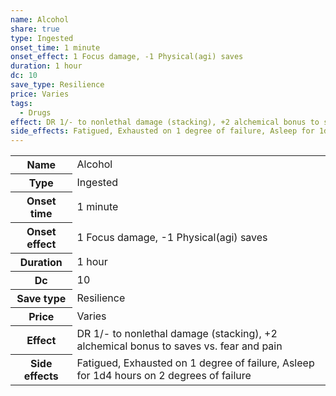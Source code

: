 ```yaml
---
name: Alcohol
share: true
type: Ingested
onset_time: 1 minute
onset_effect: 1 Focus damage, -1 Physical(agi) saves
duration: 1 hour
dc: 10
save_type: Resilience
price: Varies
tags:
  - Drugs
effect: DR 1/- to nonlethal damage (stacking), +2 alchemical bonus to saves vs. fear and pain
side_effects: Fatigued, Exhausted on 1 degree of failure, Asleep for 1d4 hours on 2 degrees of failure
---
```

<p><span dir="ltr" style="overflow-x: auto;"><table><tbody><tr><th dir="ltr">Name</th><td dir="ltr">Alcohol</td></tr><tr><th dir="ltr">Type</th><td dir="ltr">Ingested</td></tr><tr><th dir="ltr">Onset time</th><td dir="ltr">1 minute</td></tr><tr><th dir="ltr">Onset effect</th><td dir="ltr">1 Focus damage, -1 Physical(agi) saves</td></tr><tr><th dir="ltr">Duration</th><td dir="ltr">1 hour</td></tr><tr><th dir="ltr">Dc</th><td dir="auto">10</td></tr><tr><th dir="ltr">Save type</th><td dir="ltr">Resilience</td></tr><tr><th dir="ltr">Price</th><td dir="ltr">Varies</td></tr><tr><th dir="ltr">Effect</th><td dir="ltr">DR 1/- to nonlethal damage (stacking), +2 alchemical bonus to saves vs. fear and pain</td></tr><tr><th dir="ltr">Side effects</th><td dir="ltr">Fatigued, Exhausted on 1 degree of failure, Asleep for 1d4 hours on 2 degrees of failure</td></tr></tbody></table></span></p>
